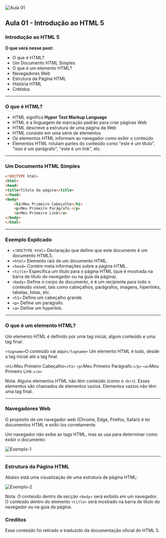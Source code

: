 ![Aula 01](/aula-01/img/aula-01.png)

## Aula 01 - Introdução ao HTML 5

### Introdução ao HTML 5

**O que verá nesse post:**
- O que é HTML?
- Um Documento HTML Simples
- O que é um elemento HTML?
- Navegadores Web
- Estrutura da Página HTML
- História HTML
- Crétidos

___

### O que é HTML?
- HTML significa <b>Hyper Text Markup Language</b>
- HTML é a linguagem de marcação padrão para criar páginas Web
- HTML descreve a estrutura de uma página da Web
- HTML consiste em uma série de elementos
- Os elementos HTML informam ao navegador como exibir o conteúdo
- Elementos HTML rotulam partes do conteúdo como "este é um título", "isso é um parágrafo", "este é um link", etc.

___

### Um Documento HTML Simples
```html
<!DOCTYPE html>
<html>
<head>
<title>Título da página</title>
</head>
<body>
    <h1>Meu Primeiro Cabeçalho</h1>
    <p>Meu Primeiro Parágrafo.</p>
    <a>Meu Primeiro Link</a>
</body>
</html>
```
___

### Exemplo Explicado
- ``<!DOCTYPE html>``
Declaração que define que este documento é um documento HTML5.
- ``<html>``
Elemento raiz de um documento HTML.
- ``<head>``
 Contém meta informações sobre a página HTML.
- ``<title>``
Especifica um título para o página HTML (que é mostrada na barra de título do navegador ou na guia da página).
- ``<body>``
Define o corpo do documento, e é um recipiente para todo o conteúdo visível, tais como cabeçalhos, parágrafos, imagens, hiperlinks, tabelas, listas, etc.
- ``<h1>``
Define um cabeçalho grande.
- ``<p>``
Define um parágrafo.
- ``<a>``
Define um hyperlink.

___

### O que é um elemento HTML?
Um elemento HTML é definido por uma tag inicial, algum conteúdo e uma tag final:

``<tagname>``O conteúdo vai aqui``</tagname>``
Um elemento HTML é tudo, desde a tag inicial até a tag final.

``<h1>``Meu Primeiro Cabeçalho``</h1>``
``<p>``Meu Primeiro Parágrafo.``</p>``
``<a>``Meu Primeiro Link.``</a>``

Nota: Alguns elementos HTML não têm conteúdo (como o ``<br>``). Esses elementos são chamados de elementos vazios. Elementos vazios não têm uma tag final.

___

### Navegadores Web
O propósito de um navegador web (Chrome, Edge, Firefox, Safari) é ler documentos HTML e exibi-los corretamente.

Um navegador não exibe as tags HTML, mas as usa para determinar como exibir o documento:

![Exemplo-1](/aula-01/img/exemplo-1.png)

___

### Estrutura da Página HTML
Abaixo está uma visualização de uma estrutura de página HTML:

![Exemplo-2](/aula-01/img/exemplo-2.png)

Nota: O conteúdo dentro da secção ``<body>`` será exibido em um navegador. O conteúdo dentro do elemento ``<title>`` será mostrado na barra de título do navegador ou na guia da página.

### Creditos

Esse conteúdo foi retirado e traduzido da documentação oficial do HTML 5.